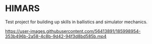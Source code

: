 # HIMARS
 Test project for building up skills in ballistics and simulator mechanics.




https://user-images.githubusercontent.com/56413891/185998954-353b496b-2a58-4c8b-9d42-94f3d8bd585b.mp4

